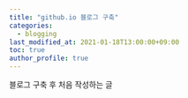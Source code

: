 ```yaml
---
title: "github.io 블로그 구축"
categories: 
  - blogging
last_modified_at: 2021-01-18T13:00:00+09:00
toc: true
author_profile: true
---
```


블로그 구축 후 처음 작성하는 글